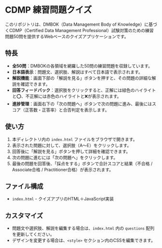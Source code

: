 # CDMP 練習問題クイズ

このリポジトリは、DMBOK（Data Management Body of Knowledge）に基づくCDMP（Certified Data Management Professional）試験対策のための練習問題50問を提供するWebベースのクイズアプリケーションです。

## 特長

* **全50問**：DMBOKの各領域を網羅した50問の練習問題を収録しています。
* **日本語表示**：問題文、選択肢、解説はすべて日本語で表示されます。
* **解説機能**：画面下部の「解説を見る」ボタンを押すと、その問題の詳細な解説を確認できます。
* **回答フィードバック**：選択肢をクリックすると、正解には緑色のハイライトと⭕️、不正解には赤色のハイライトと❌が表示されます。
* **進捗管理**：画面右下の「次の問題へ」ボタンで次の問題に進み、最後にはスコア（正答数・正答率）と合否判定を表示します。

## 使い方

1. 本ディレクトリ内の `index.html` ファイルをブラウザで開きます。
2. 表示された問題に対して、選択肢（A〜E）をクリックします。
3. 回答後に「解説を見る」ボタンを押して詳細を確認できます。
4. 次の問題に進むには「次の問題へ」をクリックします。
5. 最後の問題を回答後、「採点をする」ボタンで合計スコアと結果（不合格 / Associate合格 / Practitioner合格）が表示されます。

## ファイル構成

* `index.html` - クイズアプリのHTML＋JavaScript実装

## カスタマイズ

* 問題文や選択肢、解説を編集する場合は、`index.html` 内の `questions` 配列を更新してください。
* デザインを変更する場合は、`<style>` セクション内のCSSを編集できます。
